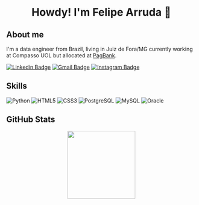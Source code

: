 <h1 align='center'>
  Howdy! I'm Felipe Arruda 🤠
</h1>

## About me

<p align='left'>
  I'm a data engineer from Brazil, living in Juiz de Fora/MG currently working at Compasso UOL but allocated at <a href="https://pagseguro.uol.com.br/" target="_blank">PagBank</a>. 
</p>

[![Linkedin Badge](https://img.shields.io/badge/-fearruda-blue?style=flat-square&logo=Linkedin&logoColor=white&link=https://www.linkedin.com/in/fearruda/)](https://www.linkedin.com/in/fearruda/)
[![Gmail Badge](https://img.shields.io/badge/-Gmail-orange?style=flat-square&logo=Gmail&logoColor=white&link=mailto:felipearrudajf@gmail.com)](mailto:felipearrudajf@gmail.com)
[![Instagram Badge](https://img.shields.io/badge/-felipearrudaa-purple?style=flat-square&logo=instagram&logoColor=white&link=https://www.instagram.com/felipearrudaa/?hl=pt-br)](https://instagram.com/felipearrudaa)

## Skills 

![Python](https://img.shields.io/badge/-Python-black?style=flat-square&logo=Python)
![HTML5](https://img.shields.io/badge/-HTML5-E34F26?style=flat-square&logo=html5&logoColor=white)
![CSS3](https://img.shields.io/badge/-CSS3-1572B6?style=flat-square&logo=css3)
![PostgreSQL](https://img.shields.io/badge/-PostgreSQL-336791?style=flat-square&logo=postgresql)
![MySQL](https://img.shields.io/badge/-MySQL-white?style=flat-square&logo=mysql)
![Oracle](https://img.shields.io/badge/-Oracle-FF0000?style=flat-square&logo=oracle)


## GitHub Stats

<div align="center">
  <a href="https://github.com/FelipeArruda">
  <img height="180em" src="https://github-readme-stats.vercel.app/api?username=FelipeArruda&show_icons=true&include_all_commits=true&count_private=true"/>

[//]: # (  <img height="180em" src="https://github-readme-stats.vercel.app/api/top-langs/?username=FelipeArruda&layout=compact&langs_count=7"/>)

</div>

